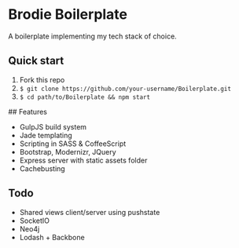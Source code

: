 # Brodie Boilerplate
A boilerplate implementing my tech stack of choice.

## Quick start

1. Fork this repo
2. `$ git clone https://github.com/your-username/Boilerplate.git`
3. `$ cd path/to/Boilerplate && npm start`

## Features

- GulpJS build system
- Jade templating
- Scripting in SASS & CoffeeScript
- Bootstrap, Modernizr, JQuery
- Express server with static assets folder
- Cachebusting

## Todo
- Shared views client/server using pushstate
- SocketIO
- Neo4j
- Lodash + Backbone